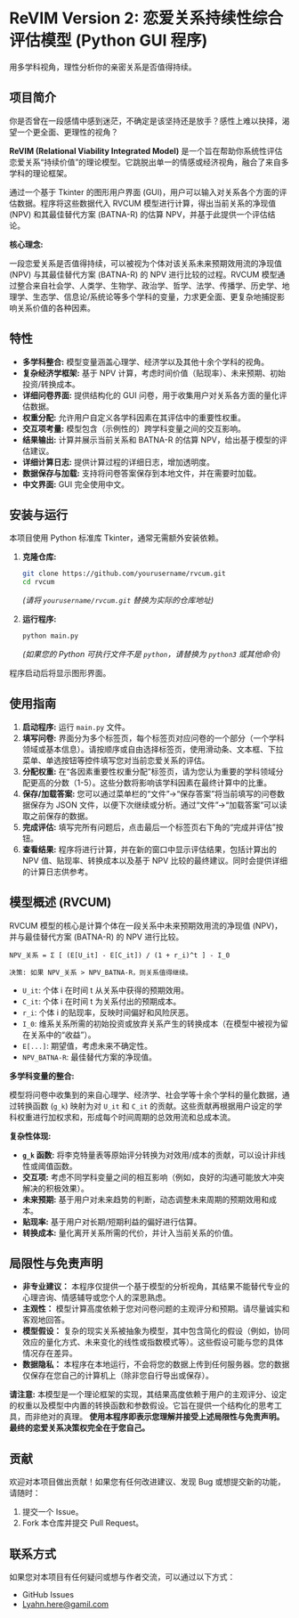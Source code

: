 # ReVIM Version 2: 恋爱关系持续性综合评估模型 (Python GUI 程序)

用多学科视角，理性分析你的亲密关系是否值得持续。

## 项目简介

你是否曾在一段感情中感到迷茫，不确定是该坚持还是放手？感性上难以抉择，渴望一个更全面、更理性的视角？

**ReVIM (Relational Viability Integrated Model)** 是一个旨在帮助你系统性评估恋爱关系“持续价值”的理论模型。它跳脱出单一的情感或经济视角，融合了来自多学科的理论框架。

通过一个基于 Tkinter 的图形用户界面 (GUI)，用户可以输入对关系各个方面的评估数据。程序将这些数据代入 RVCUM 模型进行计算，得出当前关系的净现值 (NPV) 和其最佳替代方案 (BATNA-R) 的估算 NPV，并基于此提供一个评估结论。

**核心理念:**

一段恋爱关系是否值得持续，可以被视为个体对该关系未来预期效用流的净现值 (NPV) 与其最佳替代方案 (BATNA-R) 的 NPV 进行比较的过程。RVCUM 模型通过整合来自社会学、人类学、生物学、政治学、哲学、法学、传播学、历史学、地理学、生态学、信息论/系统论等多个学科的变量，力求更全面、更复杂地捕捉影响关系价值的各种因素。

## 特性

*   **多学科整合:** 模型变量涵盖心理学、经济学以及其他十余个学科的视角。
*   **复杂经济学框架:** 基于 NPV 计算，考虑时间价值（贴现率）、未来预期、初始投资/转换成本。
*   **详细问卷界面:** 提供结构化的 GUI 问卷，用于收集用户对关系各方面的量化评估数据。
*   **权重分配:** 允许用户自定义各学科因素在其评估中的重要性权重。
*   **交互项考量:** 模型包含（示例性的）跨学科变量之间的交互影响。
*   **结果输出:** 计算并展示当前关系和 BATNA-R 的估算 NPV，给出基于模型的评估建议。
*   **详细计算日志:** 提供计算过程的详细日志，增加透明度。
*   **数据保存与加载:** 支持将问卷答案保存到本地文件，并在需要时加载。
*   **中文界面:** GUI 完全使用中文。

## 安装与运行

本项目使用 Python 标准库 Tkinter，通常无需额外安装依赖。

1.  **克隆仓库:**
    ```bash
    git clone https://github.com/yourusername/rvcum.git
    cd rvcum
    ```
    *(请将 `yourusername/rvcum.git` 替换为实际的仓库地址)*

2.  **运行程序:**
    ```bash
    python main.py
    ```
    *(如果您的 Python 可执行文件不是 `python`，请替换为 `python3` 或其他命令)*

程序启动后将显示图形界面。

## 使用指南

1.  **启动程序:** 运行 `main.py` 文件。
2.  **填写问卷:** 界面分为多个标签页，每个标签页对应问卷的一个部分（一个学科领域或基本信息）。请按顺序或自由选择标签页，使用滑动条、文本框、下拉菜单、单选按钮等控件填写您对当前恋爱关系的评估。
3.  **分配权重:** 在“各因素重要性权重分配”标签页，请为您认为重要的学科领域分配更高的分数（1-5）。这些分数将影响该学科因素在最终计算中的比重。
4.  **保存/加载答案:** 您可以通过菜单栏的“文件”->“保存答案”将当前填写的问卷数据保存为 JSON 文件，以便下次继续或分析。通过“文件”->“加载答案”可以读取之前保存的数据。
5.  **完成评估:** 填写完所有问题后，点击最后一个标签页右下角的“完成并评估”按钮。
6.  **查看结果:** 程序将进行计算，并在新的窗口中显示评估结果，包括计算出的 NPV 值、贴现率、转换成本以及基于 NPV 比较的最终建议。同时会提供详细的计算日志供参考。

## 模型概述 (RVCUM)

RVCUM 模型的核心是计算个体在一段关系中未来预期效用流的净现值 (NPV)，并与最佳替代方案 (BATNA-R) 的 NPV 进行比较。

`NPV_关系 = Σ [ (E[U_it] - E[C_it]) / (1 + r_i)^t ] - I_0`

`决策: 如果 NPV_关系 > NPV_BATNA-R，则关系值得继续。`

*   `U_it`: 个体 i 在时间 t 从关系中获得的预期效用。
*   `C_it`: 个体 i 在时间 t 为关系付出的预期成本。
*   `r_i`: 个体 i 的贴现率，反映时间偏好和风险厌恶。
*   `I_0`: 维系关系所需的初始投资或放弃关系产生的转换成本（在模型中被视为留在关系中的“收益”）。
*   `E[...]`: 期望值，考虑未来不确定性。
*   `NPV_BATNA-R`: 最佳替代方案的净现值。

**多学科变量的整合:**

模型将问卷中收集到的来自心理学、经济学、社会学等十余个学科的量化数据，通过转换函数 (`g_k`) 映射为对 `U_it` 和 `C_it` 的贡献。这些贡献再根据用户设定的学科权重进行加权求和，形成每个时间周期的总效用流和总成本流。

**复杂性体现:**

*   **`g_k` 函数:** 将李克特量表等原始评分转换为对效用/成本的贡献，可以设计非线性或阈值函数。
*   **交互项:** 考虑不同学科变量之间的相互影响（例如，良好的沟通可能放大冲突解决的积极效果）。
*   **未来预期:** 基于用户对未来趋势的判断，动态调整未来周期的预期效用和成本。
*   **贴现率:** 基于用户对长期/短期利益的偏好进行估算。
*   **转换成本:** 量化离开关系所需的代价，并计入当前关系的价值。

## 局限性与免责声明

*   **非专业建议：** 本程序仅提供一个基于模型的分析视角，其结果不能替代专业的心理咨询、情感辅导或您个人的深思熟虑。
*   **主观性：** 模型计算高度依赖于您对问卷问题的主观评分和预期。请尽量诚实和客观地回答。
*   **模型假设：** 复杂的现实关系被抽象为模型，其中包含简化的假设（例如，协同效应的量化方式、未来变化的线性或指数模式等）。这些假设可能与您的具体情况存在差异。
*   **数据隐私：** 本程序在本地运行，不会将您的数据上传到任何服务器。您的数据仅保存在您自己的计算机上（除非您自行导出或保存）。

**请注意:** 本模型是一个理论框架的实现，其结果高度依赖于用户的主观评分、设定的权重以及模型中内置的转换函数和参数假设。它旨在提供一个结构化的思考工具，而非绝对的真理。
**使用本程序即表示您理解并接受上述局限性与免责声明。最终的恋爱关系决策权完全在于您自己。**

## 贡献

欢迎对本项目做出贡献！如果您有任何改进建议、发现 Bug 或想提交新的功能，请随时：

1.  提交一个 Issue。
2.  Fork 本仓库并提交 Pull Request。

## 联系方式

如果您对本项目有任何疑问或想与作者交流，可以通过以下方式：

*   GitHub Issues
*   Lyahn.here@gamil.com
